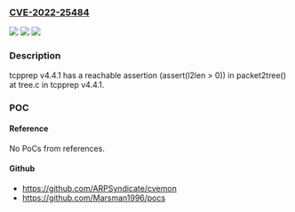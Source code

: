 ### [CVE-2022-25484](https://cve.mitre.org/cgi-bin/cvename.cgi?name=CVE-2022-25484)
![](https://img.shields.io/static/v1?label=Product&message=n%2Fa&color=blue)
![](https://img.shields.io/static/v1?label=Version&message=n%2Fa&color=blue)
![](https://img.shields.io/static/v1?label=Vulnerability&message=n%2Fa&color=brighgreen)

### Description

tcpprep v4.4.1 has a reachable assertion (assert(l2len > 0)) in packet2tree() at tree.c in tcpprep v4.4.1.

### POC

#### Reference
No PoCs from references.

#### Github
- https://github.com/ARPSyndicate/cvemon
- https://github.com/Marsman1996/pocs

